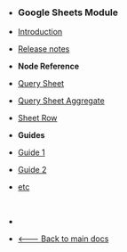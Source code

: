 -   <h3>Google Sheets Module</h3>

-   [Introduction](modules/gsheets/)
-   [Release notes](modules/gsheets/release-notes.md)
    <br>

-   **Node Reference**

-   [Query Sheet](modules/gsheets/node-docs/query-sheet/)
-   [Query Sheet Aggregate](modules/gsheets/node-docs/query-sheet-aggregate/)
-   [Sheet Row](modules/gsheets/node-docs/sheet-row/)
    <br/>

-   **Guides**
-   [Guide 1](modules/mapbox/guides/setting-up/)
-   [Guide 2](modules/mapbox/guides/interacting/)
-   [etc](modules/mapbox/guides/using-markers/)

    <br/>

-   &nbsp;
-   [🡐 Back to main docs](/modules/modules)

